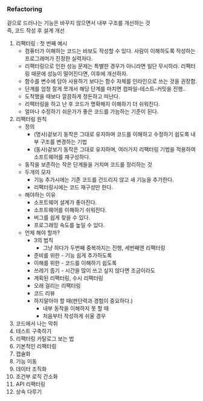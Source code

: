 ### Refactoring
겉으로 드러나는 기능은 바꾸지 않으면서 내부 구조를 개선하는 것   
즉, 코드 작성 후 설계 개선

1. 리팩터링 : 첫 번째 예시
   - 컴퓨터가 이해하는 코드는 바보도 작성할 수 있다. 사람이 이해하도록 작성하는 프로그래머가 진정한 실력자다. 
   - 리팩터링으로 인한 성능 문제는 특별한 경우가 아니라면 일단 무시하라. 리팩터링 때문에 성능이 떨어진다면, 이후에 개선하자.
   - 함수를 변수에 담아 사용하기 보다는 함수 자체를 인라인으로 쓰는 것을 권장함.
   - 단계를 엄청 잘게 쪼개서 해당 단계를 마치면 컴파일-테스트-커밋을 진행..
   - 도착했을 때보다 깔끔하게 정돈하고 떠난다.
   - 리팩터링을 하고 난 후 코드가 명확해지 이해하기 더 쉬워진다.
   - 얼마나 수정하기 쉬운가가 좋은 코드를 가늠하는 기준이 된다.
2. 리팩터링 원칙
   -  정의 
      - (명사)겉보기 동작은 그대로 유지하며 코드를 이해하고 수정하기 쉽도록 내부 구조를 변경하는 기법
      - (동사)겉보기 동작은 그대로 유지하며, 여러가지 리팩터링 기법을 적용하여 소프트웨어를 재구성하다.
   - 동작을 보존하는 작은 단계들을 거치며 코드를 정리하는 것 
   - 두개의 모자
      - 기능 추가시에는 기존 코드를 건드리지 않고 새 기능을 추가한다.
      - 리팩터링시에는 코드 재구성만 한다.
   - 해야하는 이유
     - 소프트웨어 설계가 좋아진다.
     - 소프트웨어를 이해하기 쉬워진다.
     - 버그를 쉽게 찾을 수 있다.
     - 프로그래밍 속도를 높일 수 있다.
   - 언제 해야 할까?
      - 3의 법칙
        - 그냥 하다가 두번째 중복까지는 진행, 세번째엔 리팩터링
      - 준비를 위한 - 기능 쉽게 추가하도록
      - 이해를 위한 - 코드를 이해하기 쉽도록
      - 쓰레기 줍기 - 시간을 많이 쓰고 싶지 않다면 조금이라도
      - 계획된 리팩터링, 수시 리팩터링
      - 오래 걸리는 리팩터링
      - 코드 리뷰
      - 하지말아야 할 때(판단력과 경험이 중요하다.)
        - 내부 동작을 이해하지 못 할 때
        - 처음부터 작성하게 쉬울 경우 
3. 코드에서 나는 악취
4. 테스트 구축하기
5. 리팩터링 카탈로그 보는 법
6. 기본적인 리팩터링
7. 캡슐화
8. 기능 이동
9. 데이터 조직화
10. 조건부 로직 간소화
11. API 리팩터링
12. 상속 다루기